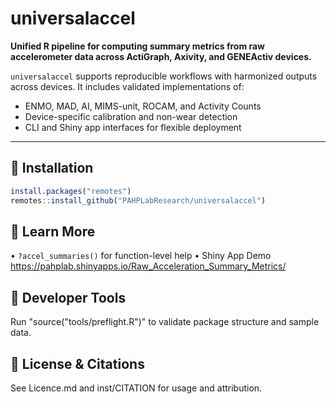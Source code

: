 # universalaccel

**Unified R pipeline for computing summary metrics from raw accelerometer data across ActiGraph, Axivity, and GENEActiv devices.**

`universalaccel` supports reproducible workflows with harmonized outputs across devices. It includes validated implementations of:

- ENMO, MAD, AI, MIMS-unit, ROCAM, and Activity Counts
- Device-specific calibration and non-wear detection
- CLI and Shiny app interfaces for flexible deployment

---

## 🚀 Installation

```r
install.packages("remotes")
remotes::install_github("PAHPLabResearch/universalaccel")
```

## 📖 Learn More
• `?accel_summaries()` for function-level help
• Shiny App Demo https://pahplab.shinyapps.io/Raw_Acceleration_Summary_Metrics/


## 🧪 Developer Tools
Run "source("tools/preflight.R")" to validate package structure and sample data.

## 📜 License & Citations
See Licence.md and inst/CITATION for usage and attribution.
